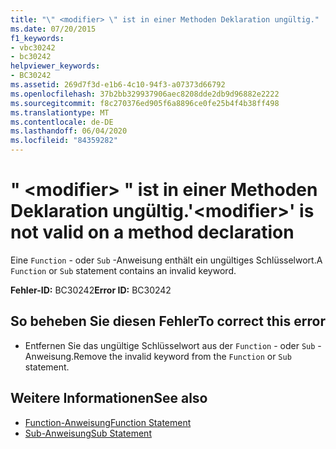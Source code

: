```yaml
---
title: "\" <modifier> \" ist in einer Methoden Deklaration ungültig."
ms.date: 07/20/2015
f1_keywords:
- vbc30242
- bc30242
helpviewer_keywords:
- BC30242
ms.assetid: 269d7f3d-e1b6-4c10-94f3-a07373d66792
ms.openlocfilehash: 37b2bb329937906aec8208dde2db9d96882e2222
ms.sourcegitcommit: f8c270376ed905f6a8896ce0fe25b4f4b38ff498
ms.translationtype: MT
ms.contentlocale: de-DE
ms.lasthandoff: 06/04/2020
ms.locfileid: "84359282"
---
```

# <a name="modifier-is-not-valid-on-a-method-declaration"></a><span data-ttu-id="c6c29-102">" \<modifier> " ist in einer Methoden Deklaration ungültig.</span><span class="sxs-lookup"><span data-stu-id="c6c29-102">'\<modifier>' is not valid on a method declaration</span></span>
<span data-ttu-id="c6c29-103">Eine `Function` - oder `Sub` -Anweisung enthält ein ungültiges Schlüsselwort.</span><span class="sxs-lookup"><span data-stu-id="c6c29-103">A `Function` or `Sub` statement contains an invalid keyword.</span></span>  
  
 <span data-ttu-id="c6c29-104">**Fehler-ID:** BC30242</span><span class="sxs-lookup"><span data-stu-id="c6c29-104">**Error ID:** BC30242</span></span>  
  
## <a name="to-correct-this-error"></a><span data-ttu-id="c6c29-105">So beheben Sie diesen Fehler</span><span class="sxs-lookup"><span data-stu-id="c6c29-105">To correct this error</span></span>  
  
- <span data-ttu-id="c6c29-106">Entfernen Sie das ungültige Schlüsselwort aus der `Function` - oder `Sub` -Anweisung.</span><span class="sxs-lookup"><span data-stu-id="c6c29-106">Remove the invalid keyword from the `Function` or `Sub` statement.</span></span>  
  
## <a name="see-also"></a><span data-ttu-id="c6c29-107">Weitere Informationen</span><span class="sxs-lookup"><span data-stu-id="c6c29-107">See also</span></span>

- [<span data-ttu-id="c6c29-108">Function-Anweisung</span><span class="sxs-lookup"><span data-stu-id="c6c29-108">Function Statement</span></span>](../language-reference/statements/function-statement.md)
- [<span data-ttu-id="c6c29-109">Sub-Anweisung</span><span class="sxs-lookup"><span data-stu-id="c6c29-109">Sub Statement</span></span>](../language-reference/statements/sub-statement.md)
